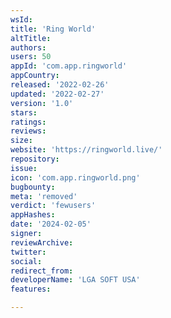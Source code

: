 ```yaml
---
wsId: 
title: 'Ring World'
altTitle: 
authors: 
users: 50
appId: 'com.app.ringworld'
appCountry: 
released: '2022-02-26'
updated: '2022-02-27'
version: '1.0'
stars: 
ratings: 
reviews: 
size: 
website: 'https://ringworld.live/'
repository: 
issue: 
icon: 'com.app.ringworld.png'
bugbounty: 
meta: 'removed'
verdict: 'fewusers'
appHashes: 
date: '2024-02-05'
signer: 
reviewArchive: 
twitter: 
social: 
redirect_from: 
developerName: 'LGA SOFT USA'
features: 

---
```



